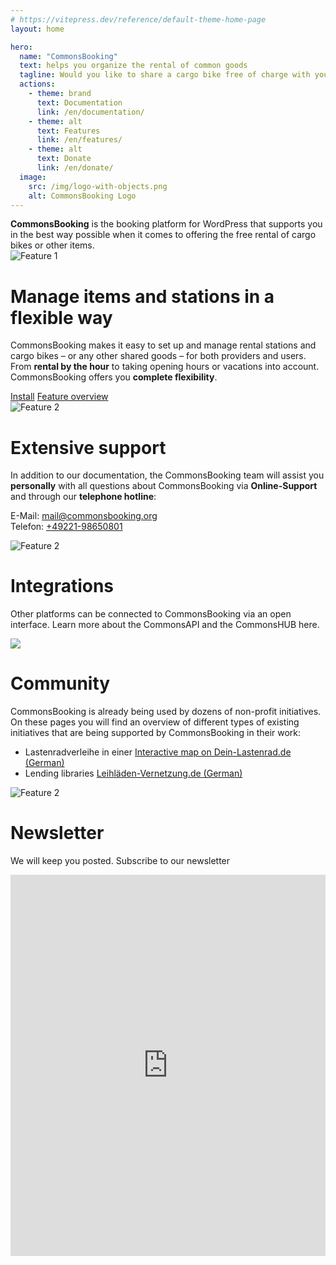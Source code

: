 ```yaml
---
# https://vitepress.dev/reference/default-theme-home-page
layout: home

hero:
  name: "CommonsBooking"
  text: helps you organize the rental of common goods
  tagline: Would you like to share a cargo bike free of charge with your household, street or urban community? Do you want to share items such as tools or wooden tables?
  actions:
    - theme: brand
      text: Documentation
      link: /en/documentation/
    - theme: alt
      text: Features
      link: /en/features/
    - theme: alt
      text: Donate
      link: /en/donate/
  image:
    src: /img/logo-with-objects.png
    alt: CommonsBooking Logo
---
```


<div class="cb-infobox">
<strong>CommonsBooking</strong> is the booking platform for WordPress that supports you in the best way possible when it comes to offering the free rental of cargo bikes or other items.
</div>

<div class="feature-section">

  <div class="feature-row">
    <img src="/img/icon-buchung.png" alt="Feature 1" class="feature-image" style="max-width: 150px" />
    <div class="feature-text">
      <h1>Manage items and stations in a flexible way</h1>
        <p>
            CommonsBooking makes it easy to set up and manage rental stations and cargo bikes – or any other shared goods – for both providers and users. From <strong>rental by the hour</strong> to taking opening hours or vacations into account. CommonsBooking offers you <strong>complete flexibility</strong>.
        </p>
        <div>
            <a class="cbdoc-button cb-brand" href="/en/documentation/setup/install">Install</a>
            <a class="cbdoc-button cb-alt" href="/en/features">Feature overview</a>
        </div>
    </div>
  </div>

  <div class="feature-row reverse">
    <img src="/img/icon-help-alt.png" alt="Feature 2" class="feature-image" style="max-width: 150px" />
    <div class="feature-text">
      <h1>Extensive support</h1>
      <p>In addition to our documentation, the CommonsBooking team will assist you <b>personally</b>  with all questions about CommonsBooking via <b>Online-Support</b> and through our <b>telephone hotline</b>: </p>
      <p> E-Mail: <a href="mailto:mail@commonsbooking.org">mail@commonsbooking.org</a><br> Telefon: <a href= "tel:004922198650801">+49221-98650801</a></p>
    </div>
  </div>


  <div class="feature-row">
    <img src="/img/icon-api-1.png" alt="Feature 2" class="feature-image" style="max-width: 150px" />
    <div class="feature-text">
      <h1>Integrations</h1>
      <p>Other platforms can be connected to CommonsBooking via an open interface. Learn more about the CommonsAPI and the CommonsHUB here.</p>
    </div>
  </div>
<div class="feature-row reverse">
    <img src="/img/icon-support-chat.png" class="feature-image" style="max-width: 150px" />
    <div class="feature-text">
        <h1>Community</h1>
        <p>CommonsBooking is already being used by dozens of non-profit initiatives. On these pages you will find an overview of different types of existing initiatives that are being supported by CommonsBooking in their work:</p>
        <ul>
            <li>Lastenradverleihe in einer <a href="http://dein-lastenrad.de/wiki/Bestehende_Initiativen_freier_Lastenr%C3%A4der" target="_blank">Interactive map on Dein-Lastenrad.de (German)</a></li>
            <li>Lending libraries <a href="https://leihladen-vernetzung.de/liste/" target="_blank">Leihläden-Vernetzung.de (German)</a></li>
        </ul>
    </div>
</div>
</div>

<div class="feature-row reverse">
    <img src="/img/icon-newsletter.png" alt="Feature 2" class="feature-image" style="max-width: 150px" />
    <div class="feature-text">
        <h1>Newsletter</h1>
        <p>We will keep you posted. Subscribe to our newsletter</p>
        <iframe width="540" height="610" src="https://sibforms.com/serve/MUIFAN-ggWbnYjZwWLwTCNSupEK396T5SJ4QYHaN1S1jncaJWvKtgbOBFMy4uKUWjejpBpFTyg5GsMlq1LygOyDb7ST419kyHFfM8TXk4-OgVOzihli0gcmPymdodU-4SMzBNhr4Q0zpNYEf5BD7iiWBVYHK5GnphuL7tYpBhx6LUci9Y1mi_PHe2XnwNEXSQ6qRYxn6wvZ53AkG" frameborder="0" scrolling="auto" allowfullscreen style="display: block;margin-left: auto;margin-right: auto;max-width: 100%;"></iframe>
    </div>
</div>
